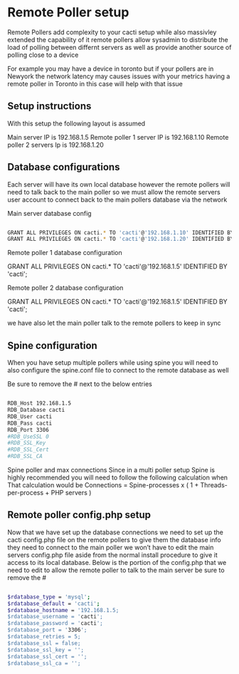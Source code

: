 # Remote Poller setup

Remote Pollers add complexity to your cacti setup while also massivley extended the capability of it
remote pollers allow sysadmin to distribute the load of polling between differnt servers as well as provide
another source of polling close to a device

For example you may have a device in toronto but if your pollers are in Newyork
the network latency may causes issues with your metrics
having a remote poller in Toronto in this case will help with that issue

## Setup instructions

With this setup the following layout is assumed

Main server IP is 192.168.1.5
Remote poller 1 server IP is 192.168.1.10
Remote poller 2 servers Ip is 192.168.1.20

## Database configurations

Each server will have its own local database however the remote pollers
will need to talk back to the main poller so we must allow the remote servers
user account to connect back to the main pollers database via the network


Main server database config

```bash

GRANT ALL PRIVILEGES ON cacti.* TO 'cacti'@'192.168.1.10' IDENTIFIED BY 'cacti';
GRANT ALL PRIVILEGES ON cacti.* TO 'cacti'@'192.168.1.20' IDENTIFIED BY 'cacti';

```

Remote poller 1 database configuration

GRANT ALL PRIVILEGES ON cacti.* TO 'cacti'@'192.168.1.5' IDENTIFIED BY 'cacti';

Remote poller 2 database configuration

GRANT ALL PRIVILEGES ON cacti.* TO 'cacti'@'192.168.1.5' IDENTIFIED BY 'cacti';

we have also let the main poller talk to the remote pollers to keep in sync

## Spine configuration

When you have setup multiple pollers while using spine you will need to also
configure the spine.conf file to connect to the remote database as well

Be sure to remove the # next to the below entries

```bash

RDB_Host 192.168.1.5
RDB_Database cacti
RDB_User cacti
RDB_Pass cacti
RDB_Port 3306
#RDB_UseSSL 0
#RDB_SSL_Key
#RDB_SSL_Cert
#RDB_SSL_CA

```

Spine poller and max connections
Since in a multi poller setup Spine is highly recommended you will need to follow the following calculation when
That  calculation would be
Connections = Spine-processes x ( 1 + Threads-per-process  + PHP servers )


## Remote poller config.php  setup

Now that we have set up the database connections we need to set up the cacti config.php
file on the remote pollers to give them the database info they need to connect to the main poller
we won’t have to edit the main servers config.php file aside from the normal
install procedure to give it access to its local database.
Below is the portion of the config.php that we need to edit to allow the
remote poller to talk to the main server  be sure to remove the #

```bash

$rdatabase_type = 'mysql';
$rdatabase_default = 'cacti';
$rdatabase_hostname = '192.168.1.5;
$rdatabase_username = 'cacti';
$rdatabase_password = 'cacti';
$rdatabase_port = '3306';
$rdatabase_retries = 5;
$rdatabase_ssl = false;
$rdatabase_ssl_key = '';
$rdatabase_ssl_cert = '';
$rdatabase_ssl_ca = '';

```
